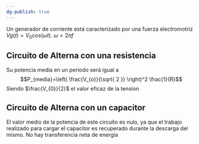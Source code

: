 ```yaml
---
dg-publish: true
---
```

Un generador de corriente está caracterizado por una fuerza electromotriz $Vg(t)=V_0 cos(\omega t)$. $\omega =2 \pi f$
## Circuito de Alterna con una resistencia
Su potencia media en un periodo será igual a 
$$P_{media}=\left( \frac{V_{o}}{\sqrt{ 2 }} \right)^2 \frac{1}{R}$$
Siendo $\frac{V_{0}}{2}$ el valor eficaz de la tension
## Circuito de Alterna con un capacitor
El valor medio de la potencia de este circuito es nulo, ya que el trabajo realizado para cargar el capacitor es recuperado durante la descarga del mismo. No hay transferencia neta de energía

